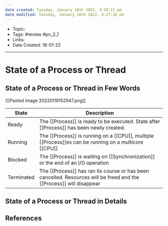 ```yaml
---
date created: Tuesday, January 18th 2022, 3:29:11 pm
date modified: Tuesday, January 18th 2022, 4:27:16 pm
---
```


- Topic:
- Tags: #review #pn_2_1
- Links:
- Date Created: 18-01-22

---

# State of a Process or Thread

## State of a Process or Thread in Few Words

![[Pasted image 20220118152947.png]]

| State      | Description                                                                              |
| ---------- | ---------------------------------------------------------------------------------------- |
| Ready      | The [[Process]] is ready to be executed. State after [[Process]] has been newly created. |
| Running    | The [[Process]] is running on a [[CPU]], multiple [[Process]]es can be running on a multicore [[CPU]]                                                                                         |
| Blocked    | The [[Process]] is waiting on [[Synchronization]] or the end of an I/O operation                              |
| Terminated | The [[Process]] has ran its course or has been cancelled. Resources will be freed and the [[Process]] will disappear                                                                                          |

## State of a Process or Thread in Details

## References
